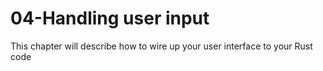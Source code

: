 # 04-Handling user input

This chapter will describe how to wire up your user interface to your Rust code
